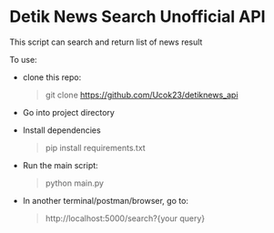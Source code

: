 # Detik News Search Unofficial API
This script can search and return list of news result

To use:
- clone this repo:
    > git clone https://github.com/Ucok23/detiknews_api

- Go into project directory
- Install dependencies
    > pip install requirements.txt

- Run the main script:
    > python main.py

- In another terminal/postman/browser, go to:
    > http://localhost:5000/search?{your query}

